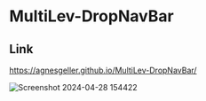 # MultiLev-DropNavBar
## Link

https://agnesgeller.github.io/MultiLev-DropNavBar/


![Screenshot 2024-04-28 154422](https://github.com/AgnesGeller/MultiLev-DropNavBar/assets/147996856/5bc85536-0c04-486b-8202-c63a40928b8b)